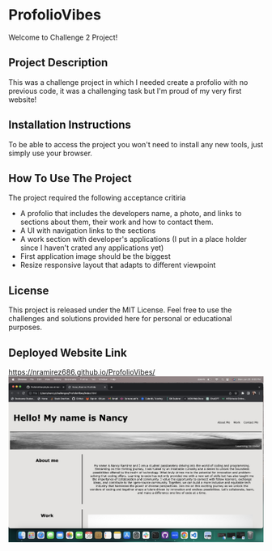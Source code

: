 # ProfolioVibes

Welcome to Challenge 2 Project!

## **Project Description**

This was a challenge project in which I needed create a profolio with no previous code, it was a challenging task but I'm proud of my very first website!

## **Installation Instructions**

To be able to access the project you won't need to install any new tools, just simply use your browser.

## **How To Use The Project**

The project required the following acceptance critiria

- A profolio that includes the developers name, a photo, and links to sections about them, their work and how to contact them.
- A UI with navigation links to the sections
- A work section with developer's applications (I put in a place holder since I haven't crated any applications yet)
- First application image should be the biggest
- Resize responsive layout that adapts to different viewpoint

## **License**

This project is released under the MIT License. Feel free to use the challenges and solutions provided here for personal or educational purposes.

## **Deployed Website Link**

https://nramirez686.github.io/ProfolioVibes/
![Website screenshot](./assets/Screenshot%202023-06-26%20at%208.00.00%20PM.png)
